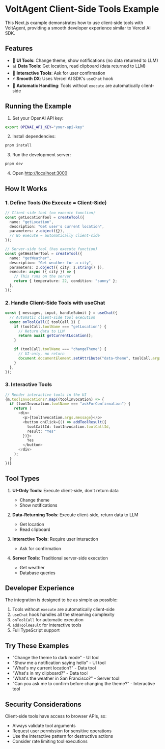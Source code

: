 # VoltAgent Client-Side Tools Example

This Next.js example demonstrates how to use client-side tools with VoltAgent, providing a smooth developer experience similar to Vercel AI SDK.

## Features

- 🎨 **UI Tools**: Change theme, show notifications (no data returned to LLM)
- 📊 **Data Tools**: Get location, read clipboard (data returned to LLM)
- 🤝 **Interactive Tools**: Ask for user confirmation
- ⚡ **Smooth DX**: Uses Vercel AI SDK's `useChat` hook
- 🔄 **Automatic Handling**: Tools without `execute` are automatically client-side

## Running the Example

1. Set your OpenAI API key:

```bash
export OPENAI_API_KEY="your-api-key"
```

2. Install dependencies:

```bash
pnpm install
```

3. Run the development server:

```bash
pnpm dev
```

4. Open [http://localhost:3000](http://localhost:3000)

## How It Works

### 1. Define Tools (No Execute = Client-Side)

```typescript
// Client-side tool (no execute function)
const getLocationTool = createTool({
  name: "getLocation",
  description: "Get user's current location",
  parameters: z.object({}),
  // No execute = automatically client-side
});

// Server-side tool (has execute function)
const getWeatherTool = createTool({
  name: "getWeather",
  description: "Get weather for a city",
  parameters: z.object({ city: z.string() }),
  execute: async ({ city }) => {
    // This runs on the server
    return { temperature: 22, condition: "sunny" };
  },
});
```

### 2. Handle Client-Side Tools with useChat

```typescript
const { messages, input, handleSubmit } = useChat({
  // Automatic client-side tool execution
  async onToolCall({ toolCall }) {
    if (toolCall.toolName === "getLocation") {
      // Return data to LLM
      return await getCurrentLocation();
    }

    if (toolCall.toolName === "changeTheme") {
      // UI-only, no return
      document.documentElement.setAttribute("data-theme", toolCall.args.theme);
    }
  },
});
```

### 3. Interactive Tools

```typescript
// Render interactive tools in the UI
{m.toolInvocations?.map((toolInvocation) => {
  if (toolInvocation.toolName === "askForConfirmation") {
    return (
      <div>
        <p>{toolInvocation.args.message}</p>
        <button onClick={() => addToolResult({
          toolCallId: toolInvocation.toolCallId,
          result: "Yes"
        })}>
          Yes
        </button>
      </div>
    );
  }
})}
```

## Tool Types

1. **UI-Only Tools**: Execute client-side, don't return data

   - Change theme
   - Show notifications

2. **Data-Returning Tools**: Execute client-side, return data to LLM

   - Get location
   - Read clipboard

3. **Interactive Tools**: Require user interaction

   - Ask for confirmation

4. **Server Tools**: Traditional server-side execution
   - Get weather
   - Database queries

## Developer Experience

The integration is designed to be as simple as possible:

1. Tools without `execute` are automatically client-side
2. `useChat` hook handles all the streaming complexity
3. `onToolCall` for automatic execution
4. `addToolResult` for interactive tools
5. Full TypeScript support

## Try These Examples

- "Change the theme to dark mode" - UI tool
- "Show me a notification saying hello" - UI tool
- "What's my current location?" - Data tool
- "What's in my clipboard?" - Data tool
- "What's the weather in San Francisco?" - Server tool
- "Can you ask me to confirm before changing the theme?" - Interactive tool

## Security Considerations

Client-side tools have access to browser APIs, so:

- Always validate tool arguments
- Request user permission for sensitive operations
- Use the interactive pattern for destructive actions
- Consider rate limiting tool executions
